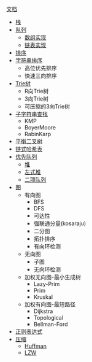 [文档](https://pkg.go.dev/github.com/howz97/algorithm)

* [栈](https://github.com/howz97/algorithm/tree/master/stack)
* [队列](https://github.com/howz97/algorithm/tree/master/queue)
  * [数组实现](https://github.com/howz97/algorithm/blob/master/queue/slice.go)
  * [链表实现](https://github.com/howz97/algorithm/blob/master/queue/linked.go)
* [排序](https://github.com/howz97/algorithm/tree/master/sort)
* [字符串排序](https://github.com/howz97/algorithm/tree/master/sort)
  * 高位优先排序
  * 快速三向排序
* [Trie树](https://github.com/howz97/algorithm/tree/master/trie_tree)
  * R向Trie树
  * 3向Trie树
  * 可压缩的3向Trie树
* [子字符串查找](https://github.com/howz97/algorithm/tree/master/strings)
  * KMP
  * BoyerMoore
  * RabinKarp
* [平衡二叉树](https://github.com/howz97/algorithm/tree/master/search/avltree)
* [链式哈希表](https://github.com/howz97/algorithm/tree/master/search/hashmap)
* [优先队列](https://github.com/howz97/algorithm/tree/master/pq)
  * [堆](https://github.com/howz97/algorithm/tree/master/pq/heap)
  * [左式堆](https://github.com/howz97/algorithm/tree/master/pq/leftist)
  * [二项队列](https://github.com/howz97/algorithm/tree/master/pq/binomial)
* [图](https://pkg.go.dev/github.com/howz97/algorithm/graphs)
  * 有向图
    * BFS
    * DFS
    * 可达性
    * 强联通分量(kosaraju)
    * 二分图
    * 拓扑排序
    * 有向环检测
  * 无向图
    * 子图
    * 无向环检测
  * 加权无向图-最小生成树
    * Lazy-Prim
    * Prim
    * Kruskal
  * 加权有向图-最短路径
    * Dijkstra
    * Topological
    * Bellman-Ford
* [正则表达式](https://github.com/howz97/algorithm/tree/master/regexp)
* [压缩](https://github.com/howz97/algorithm/tree/master/compress)
  * [Huffman](https://github.com/howz97/algorithm/tree/master/compress/huffman)
  * [LZW](https://github.com/howz97/algorithm/tree/master/compress/lzw)
